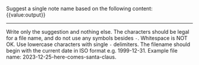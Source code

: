 Suggest a single note name based on the following content:
{{value:output}}

---
Write only the suggestion and nothing else. The characters should be legal for a file name, and do not use any symbols besides `-`. Whitespace is NOT OK. Use lowercase characters with single `-` delimiters. The filename should begin with the current date in ISO format e.g. 1999-12-31.  Example file name: 2023-12-25-here-comes-santa-claus.
